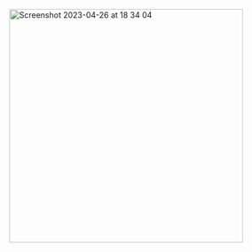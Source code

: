 <img width="421" alt="Screenshot 2023-04-26 at 18 34 04" src="https://user-images.githubusercontent.com/93336791/234627075-1d311b69-0704-4cb3-926b-8fc941aafc7a.png">
